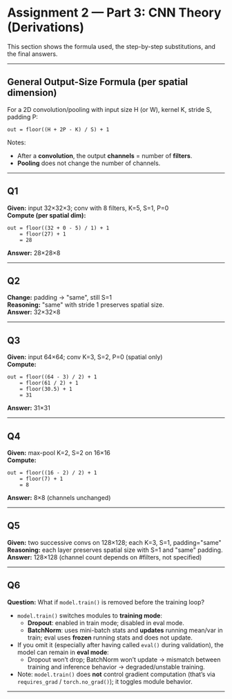 # Assignment 2 — Part 3: CNN Theory (Derivations)

This section shows the formula used, the step-by-step substitutions, and the final answers.

---

## General Output-Size Formula (per spatial dimension)

For a 2D convolution/pooling with input size H (or W), kernel K, stride S, padding P:

    out = floor((H + 2P - K) / S) + 1

Notes:
- After a **convolution**, the output **channels** = number of **filters**.
- **Pooling** does not change the number of channels.

---

## Q1
**Given:** input 32×32×3; conv with 8 filters, K=5, S=1, P=0  
**Compute (per spatial dim):**

    out = floor((32 + 0 - 5) / 1) + 1
        = floor(27) + 1
        = 28

**Answer:** 28×28×8

---

## Q2
**Change:** padding → "same", still S=1  
**Reasoning:** "same" with stride 1 preserves spatial size.  
**Answer:** 32×32×8

---

## Q3
**Given:** input 64×64; conv K=3, S=2, P=0 (spatial only)  
**Compute:**

    out = floor((64 - 3) / 2) + 1
        = floor(61 / 2) + 1
        = floor(30.5) + 1
        = 31

**Answer:** 31×31

---

## Q4
**Given:** max-pool K=2, S=2 on 16×16  
**Compute:**

    out = floor((16 - 2) / 2) + 1
        = floor(7) + 1
        = 8

**Answer:** 8×8  (channels unchanged)

---

## Q5
**Given:** two successive convs on 128×128; each K=3, S=1, padding="same"  
**Reasoning:** each layer preserves spatial size with S=1 and "same" padding.  
**Answer:** 128×128  (channel count depends on #filters, not specified)

---

## Q6
**Question:** What if `model.train()` is removed before the training loop?

- `model.train()` switches modules to **training mode**:
  - **Dropout**: enabled in train mode; disabled in eval mode.
  - **BatchNorm**: uses mini-batch stats and **updates** running mean/var in train; eval uses **frozen** running stats and does not update.
- If you omit it (especially after having called `eval()` during validation), the model can remain in **eval mode**:
  - Dropout won’t drop; BatchNorm won’t update → mismatch between training and inference behavior → degraded/unstable training.
- Note: `model.train()` does **not** control gradient computation (that’s via `requires_grad` / `torch.no_grad()`); it toggles module behavior.

---
